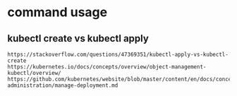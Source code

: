 # command usage
## kubectl create vs kubectl apply
```
https://stackoverflow.com/questions/47369351/kubectl-apply-vs-kubectl-create
https://kubernetes.io/docs/concepts/overview/object-management-kubectl/overview/
https://github.com/kubernetes/website/blob/master/content/en/docs/concepts/cluster-administration/manage-deployment.md
```
